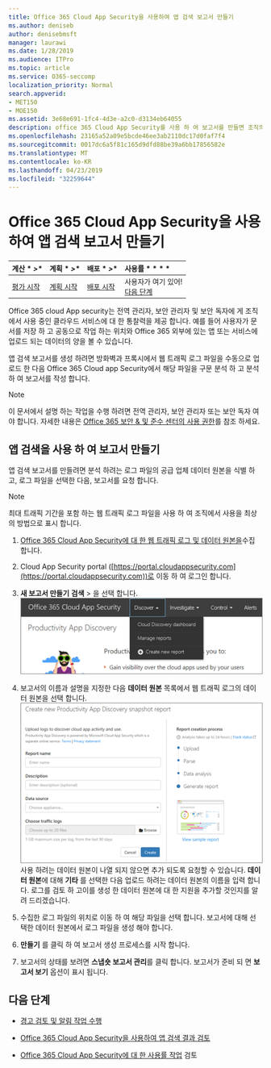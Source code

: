 ```yaml
---
title: Office 365 Cloud App Security을 사용하여 앱 검색 보고서 만들기
ms.author: deniseb
author: denisebmsft
manager: laurawi
ms.date: 1/28/2019
ms.audience: ITPro
ms.topic: article
ms.service: O365-seccomp
localization_priority: Normal
search.appverid:
- MET150
- MOE150
ms.assetid: 3e68e691-1fc4-4d3e-a2c0-d3134eb64055
description: office 365 Cloud App Security를 사용 하 여 보고서를 만들면 조직의 사용자가 office 365 및 기타 앱을 사용 하는 방법을 이해할 수 있습니다.
ms.openlocfilehash: 23165a52a09e5bcde46ee3ab2110dc17d0faf7f4
ms.sourcegitcommit: 0017dc6a5f81c165d9dfd88be39a6bb17856582e
ms.translationtype: MT
ms.contentlocale: ko-KR
ms.lasthandoff: 04/23/2019
ms.locfileid: "32259644"
---
```

# <a name="create-app-discovery-reports-using-office-365-cloud-app-security"></a>Office 365 Cloud App Security을 사용하여 앱 검색 보고서 만들기

|계산 * *\>**|계획 * *\>**|배포 * *\>**|사용률 * * * *|
|:-----|:-----|:-----|:-----|
|[평가 시작](office-365-cas-overview.md) <br/> |[계획 시작](get-ready-for-office-365-cas.md) <br/> |[배포 시작](turn-on-office-365-cas.md) <br/> |사용자가 여기 있어!  <br/> [다음 단계](#next-steps) <br/> |
   
Office 365 cloud App security는 전역 관리자, 보안 관리자 및 보안 독자에 게 조직에서 사용 중인 클라우드 서비스에 대 한 통찰력을 제공 합니다. 예를 들어 사용자가 문서를 저장 하 고 공동으로 작업 하는 위치와 Office 365 외부에 있는 앱 또는 서비스에 업로드 되는 데이터의 양을 볼 수 있습니다.
  
앱 검색 보고서를 생성 하려면 방화벽과 프록시에서 웹 트래픽 로그 파일을 수동으로 업로드 한 다음 Office 365 Cloud app Security에서 해당 파일을 구문 분석 하 고 분석 하 여 보고서를 작성 합니다.
  
> [!NOTE]
> 이 문서에서 설명 하는 작업을 수행 하려면 전역 관리자, 보안 관리자 또는 보안 독자 여야 합니다. 자세한 내용은 [Office 365 보안 &amp; 및 준수 센터의 사용 권한](permissions-in-the-security-and-compliance-center.md)를 참조 하세요. 
  
## <a name="create-a-report-with-app-discovery"></a>앱 검색을 사용 하 여 보고서 만들기

앱 검색 보고서를 만들려면 분석 하려는 로그 파일의 공급 업체 데이터 원본을 식별 하 고, 로그 파일을 선택한 다음, 보고서를 요청 합니다.
  
> [!NOTE]
> 최대 트래픽 기간을 포함 하는 웹 트래픽 로그 파일을 사용 하 여 조직에서 사용을 최상의 방법으로 표시 합니다. 
  
1. [Office 365 Cloud App Security에 대 한 웹 트래픽 로그 및 데이터 원본을](web-traffic-logs-and-data-sources-for-ocas.md)수집 합니다.
    
2. Cloud App Security portal ([https://portal.cloudappsecurity.com](https://portal.cloudappsecurity.com))로 이동 하 여 로그인 합니다. 
       
3. **새 보고서 만들기** **검색** \> 을 선택 합니다. <br>![Office 365 CAS 포털에서 검색을 선택 합니다.](media/73b5299f-94b5-49dd-a00f-154d188eb2c5.png)<br>
  
4. 보고서의 이름과 설명을 지정한 다음 **데이터 원본** 목록에서 웹 트래픽 로그의 데이터 원본을 선택 합니다. <br>![O365 CAS에서 새 보고서 만들기 \> 검색을 선택 합니다.](media/22e660f0-5eb2-49fa-9fea-f88a5809a07b.png)<br>사용 하려는 데이터 원본이 나열 되지 않으면 추가 되도록 요청할 수 있습니다. **데이터 원본**에 대해 **기타** 를 선택한 다음 업로드 하려는 데이터 원본의 이름을 입력 합니다. 로그를 검토 하 고이를 생성 한 데이터 원본에 대 한 지원을 추가할 것인지를 알려 드리겠습니다. 
  
5. 수집한 로그 파일의 위치로 이동 하 여 해당 파일을 선택 합니다. 보고서에 대해 선택한 데이터 원본에서 로그 파일을 생성 해야 합니다.
    
6. **만들기** 를 클릭 하 여 보고서 생성 프로세스를 시작 합니다. 
    
7. 보고서의 상태를 보려면 **스냅숏 보고서 관리**를 클릭 합니다. 보고서가 준비 되 면 **보고서 보기** 옵션이 표시 됩니다. 
    
## <a name="next-steps"></a>다음 단계

- [경고 검토 및 알림 작업 수행](review-office-365-cas-alerts.md)
    
- [Office 365 Cloud App Security을 사용하여 앱 검색 결과 검토](review-app-discovery-findings-in-ocas.md)
    
- [Office 365 Cloud App Security에 대 한 사용률 작업](utilization-activities-for-ocas.md) 검토
    

